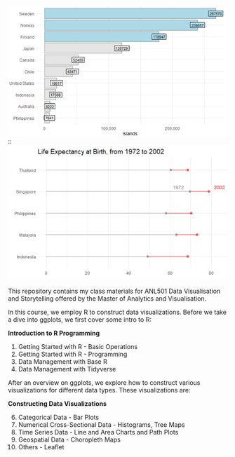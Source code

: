![](islands.png) :: ![](lifeexpectancy.png)


This repository contains my class materials for ANL501 Data Visualisation and Storytelling offered by the Master of Analytics and Visualisation.

In this course, we employ R to construct data visualizations. Before we take a dive into ggplots, we first cover some intro to R:

**Introduction to R Programming**
 
1. Getting Started with R - Basic Operations
1. Getting Started with R - Programming
1. Data Management with Base R
1. Data Management with Tidyverse
   

After an overview on ggplots, we explore how to construct various visualizations for different data types. These visualizations are:

**Constructing Data Visualizations**

6. Categorical Data - Bar Plots
7. Numerical Cross-Sectional Data - Histograms, Tree Maps
8. Time Series Data - Line and Area Charts and Path Plots
9. Geospatial Data - Choropleth Maps
10. Others - Leaflet



